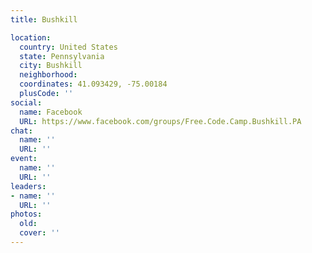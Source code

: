 ```yaml
---
title: Bushkill

location:
  country: United States
  state: Pennsylvania
  city: Bushkill
  neighborhood: 
  coordinates: 41.093429, -75.00184
  plusCode: ''
social:
  name: Facebook
  URL: https://www.facebook.com/groups/Free.Code.Camp.Bushkill.PA
chat:
  name: ''
  URL: ''
event:
  name: ''
  URL: ''
leaders:
- name: ''
  URL: ''
photos:
  old: 
  cover: ''
---
```

